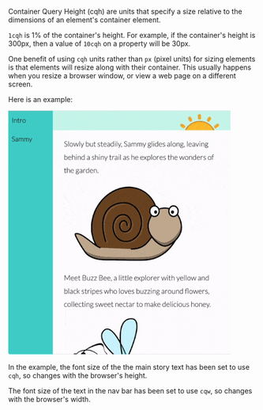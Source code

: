 Container Query Height (cqh) are units that specify a size relative to the dimensions of an element's container element.

`1cqh` is 1% of the container's height. For example, if the container's height is 300px, then a value of `10cqh` on a property will be 30px.

One benefit of using `cqh` units rather than `px` (pixel units) for sizing elements is that elements will resize along with their container. This usually happens when you resize a browser window, or view a web page on a different screen.

Here is an example:

![A gif showing font sizes changing when the browser changes height and width](images/cqh_cqw.gif)

In the example, the font size of the the main story text has been set to use `cqh`, so changes with the browser's height.

The font size of the text in the nav bar has been set to use `cqw`, so changes with the browser's width.
